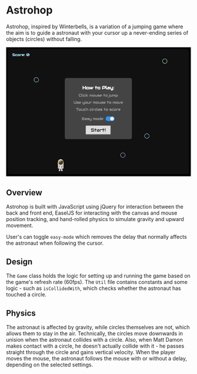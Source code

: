 # Astrohop

Astrohop, inspired by Winterbells, is a variation of a jumping game where the aim is to guide a astronaut with your cursor up a never-ending series of objects (circles) without falling.

![Game Layout](./docs/begin.png)

## Overview

Astrohop is built with JavaScript using jQuery for interaction between the back and front end, EaselJS for interacting with the canvas and mouse position tracking, and hand-rolled physics to simulate gravity and upward movement.

User's can toggle `easy-mode` which removes the delay that normally affects the astronaut when following the cursor.

## Design

The `Game` class holds the logic for setting up and running the game based on the game's refresh rate (60fps). The `Util` file contains constants and some logic - such as `isCollidedWith`, which checks whether the astronaut has touched a circle.

## Physics

The astronaut is affected by gravity, while circles themselves are not, which allows them to stay in the air. Technically, the circles move downwards in unision when the astronaut collides with a circle. Also, when Matt Damon makes contact with a circle, he doesn't actually collide with it - he passes straight through the circle and gains vertical velocity. When the player moves the mouse, the astronaut follows the mouse with or without a delay, depending on the selected settings.
